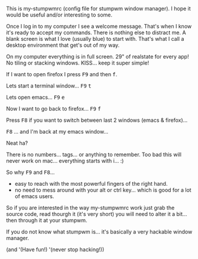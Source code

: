 This is my-stumpwmrc (config file for stumpwm window manager). I hope it would be useful and/or interesting to some.

Once I log in to my computer I see a welcome message. That's when I know it's ready to accept my commands. There is nothing else to distract me. A blank screen is what I love (usually blue) to start with. That's what I call a desktop environment that get's out of my way.

On my computer everything is in full screen. 29" of realstate for every app! No tiling or stacking windows. KISS... keep it super simple!

If I want to open firefox I press <kbd>F9</kbd> and then <kbd>f</kbd>. 

Lets start a terminal window... <kbd>F9</kbd> <kbd>t</kbd>

Lets open emacs... <kbd>F9</kbd> <kbd>e</kbd>

Now I want to go back to firefox... <kbd>F9</kbd> <kbd>f</kbd>

Press <kbd>F8</kbd> if you want to switch between last 2 windows (emacs & firefox)...

<kbd>F8</kbd> ... and I'm back at my emacs window...

Neat ha? 

There is no numbers... tags... or anything to remember. Too bad this will never work on mac... everything starts with i... :)

So why <kbd>F9</kbd> and <kbd>F8</kbd>... 

- easy to reach with the most powerful fingers of the right hand.
- no need to mess around with your alt or ctrl key... which is good for a lot of emacs users.

So if you are interested in the way my-stumpwmrc work just grab the source code, read thourgh it (it's very short) you will need to alter it a bit... then through it at your stumpwm.

If you do not know what stumpwm is... it's basically a very hackable window manager.

(and '(Have fun!) '(never stop hacking!))





